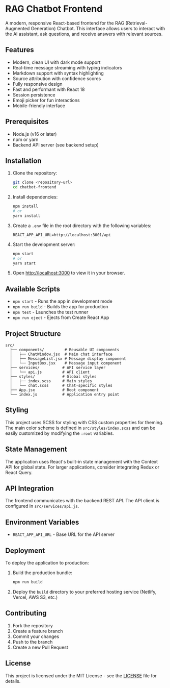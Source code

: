 # RAG Chatbot Frontend

A modern, responsive React-based frontend for the RAG (Retrieval-Augmented Generation) Chatbot. This interface allows users to interact with the AI assistant, ask questions, and receive answers with relevant sources.

## Features

-  Modern, clean UI with dark mode support
- Real-time message streaming with typing indicators
- Markdown support with syntax highlighting
- Source attribution with confidence scores
-  Fully responsive design
-  Fast and performant with React 18
-  Session persistence
-  Emoji picker for fun interactions
-  Mobile-friendly interface

## Prerequisites

- Node.js (v16 or later)
- npm or yarn
- Backend API server (see backend setup)

## Installation

1. Clone the repository:

   ```bash
   git clone <repository-url>
   cd chatbot-frontend
   ```

2. Install dependencies:

   ```bash
   npm install
   # or
   yarn install
   ```

3. Create a `.env` file in the root directory with the following variables:

   ```env
   REACT_APP_API_URL=http://localhost:3001/api
   ```

4. Start the development server:

   ```bash
   npm start
   # or
   yarn start
   ```

5. Open [http://localhost:3000](http://localhost:3000) to view it in your browser.

## Available Scripts

- `npm start` - Runs the app in development mode
- `npm run build` - Builds the app for production
- `npm test` - Launches the test runner
- `npm run eject` - Ejects from Create React App

## Project Structure

```
src/
  ├── components/         # Reusable UI components
  │   ├── ChatWindow.jsx  # Main chat interface
  │   ├── MessageList.jsx # Message display component
  │   └── InputBox.jsx    # Message input component
  ├── services/          # API service layer
  │   └── api.js         # API client
  ├── styles/            # Global styles
  │   ├── index.scss     # Main styles
  │   └── chat.scss      # Chat-specific styles
  ├── App.jsx            # Root component
  └── index.js           # Application entry point
```

## Styling

This project uses SCSS for styling with CSS custom properties for theming. The main color scheme is defined in `src/styles/index.scss` and can be easily customized by modifying the `:root` variables.

## State Management

The application uses React's built-in state management with the Context API for global state. For larger applications, consider integrating Redux or React Query.

## API Integration

The frontend communicates with the backend REST API. The API client is configured in `src/services/api.js`.

## Environment Variables

- `REACT_APP_API_URL` - Base URL for the API server

## Deployment

To deploy the application to production:

1. Build the production bundle:

   ```bash
   npm run build
   ```

2. Deploy the `build` directory to your preferred hosting service (Netlify, Vercel, AWS S3, etc.)

## Contributing

1. Fork the repository
2. Create a feature branch
3. Commit your changes
4. Push to the branch
5. Create a new Pull Request

## License

This project is licensed under the MIT License - see the [LICENSE](LICENSE) file for details.
